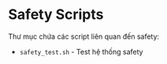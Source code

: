 # Safety Scripts

Thư mục chứa các script liên quan đến safety:

- `safety_test.sh` - Test hệ thống safety
